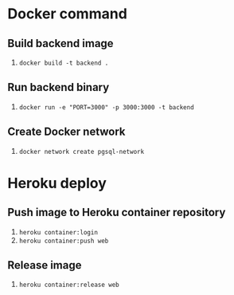 # Docker command
## Build backend image
1. `docker build -t backend .`

## Run backend binary
1. `docker run -e "PORT=3000" -p 3000:3000 -t backend`

## Create Docker network
1. `docker network create pgsql-network`

# Heroku deploy
## Push image to Heroku container repository
1. `heroku container:login`
2. `heroku container:push web`

## Release image
1. `heroku container:release web`

